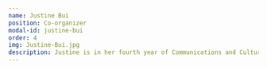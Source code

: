 ```yaml
---
name: Justine Bui
position: Co-organizer
modal-id: justine-bui
order: 4
img: Justine-Bui.jpg
description: Justine is in her fourth year of Communications and Culture with a minor in Computer Science and another in Visual Arts & Art History at the University of Calgary. She enjoys playing volleyball and likes to watch hockey as well. Aside from sports, she can be found drawing, reading, or on her laptop working on personal projects.
---
```

